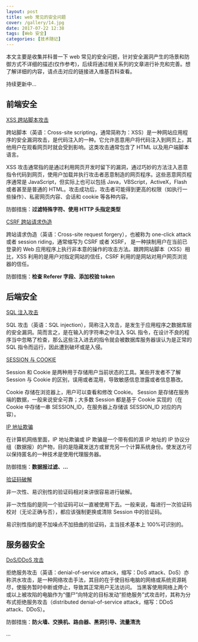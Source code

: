 ```yaml
---
layout: post
title: web 常见的安全问题
cover: /gallery/14.jpg
date: 2017-07-22 12:38
tags: [Web 安全]
categories: [技术随记]
---
```


本文主要是收集并科普一下 web 常见的安全问题，针对安全漏洞产生的场景和防御方式不详细的描述(仅作参考)，后续将通过相关系列的文章进行补充和完善。想了解详细的内容，请点击对应的链接进入维基百科查看。

持续更新中...

## 前端安全

[XSS 跨站脚本攻击](https://zh.wikipedia.org/zh-cn/%E8%B7%A8%E7%B6%B2%E7%AB%99%E6%8C%87%E4%BB%A4%E7%A2%BC)

跨站脚本（英语：Cross-site scripting，通常简称为：XSS）是一种网站应用程序的安全漏洞攻击，是代码注入的一种。它允许恶意用户将代码注入到网页上，其他用户在观看网页时就会受到影响。这类攻击通常包含了 HTML 以及用户端脚本语言。

XSS 攻击通常指的是通过利用网页开发时留下的漏洞，通过巧妙的方法注入恶意指令代码到网页，使用户加载并执行攻击者恶意制造的网页程序。这些恶意网页程序通常是 JavaScript，但实际上也可以包括 Java，VBScript，ActiveX，Flash 或者甚至是普通的 HTML。攻击成功后，攻击者可能得到更高的权限（如执行一些操作）、私密网页内容、会话和 cookie 等各种内容。

防御措施：**过滤特殊字符、使用 HTTP 头指定类型**

<!--more-->

[CSRF 跨站请求伪造](https://zh.wikipedia.org/wiki/%E8%B7%A8%E7%AB%99%E8%AF%B7%E6%B1%82%E4%BC%AA%E9%80%A0)

跨站请求伪造（英语：Cross-site request forgery），也被称为 one-click attack 或者 session riding，通常缩写为 CSRF 或者 XSRF， 是一种挟制用户在当前已登录的 Web 应用程序上执行非本意的操作的攻击方法。跟跨网站脚本（XSS）相比，XSS 利用的是用户对指定网站的信任，CSRF 利用的是网站对用户网页浏览器的信任。

防御措施：**检查 Referer 字段、添加校验 token**

## 后端安全

[SQL 注入攻击](https://zh.wikipedia.org/wiki/SQL%E8%B3%87%E6%96%99%E9%9A%B1%E7%A2%BC%E6%94%BB%E6%93%8A)

SQL 攻击（英语：SQL injection），简称注入攻击，是发生于应用程序之数据库层的安全漏洞。简而言之，是在输入的字符串之中注入 SQL 指令，在设计不良的程序当中忽略了检查，那么这些注入进去的指令就会被数据库服务器误认为是正常的 SQL 指令而运行，因此遭到破坏或是入侵。

[SESSION 与 COOKIE](<https://zh.wikipedia.org/wiki/%E4%BC%9A%E8%AF%9D_(%E8%AE%A1%E7%AE%97%E6%9C%BA%E7%A7%91%E5%AD%A6)>)

Session 和 Cookie 是两种用于存储用户当前状态的工具。某些开发者不了解 Session 与 Cookie 的区别，误用或者混用，导致敏感信息泄露或者信息篡改。

Cookie 存储在浏览器上，用户可以查看和修改 Cookie。
Session 是存储在服务端的数据，一般来说安全可靠；大多数 Session 都是基于 Cookie 实现的（在 Cookie 中存储一串 SESSION_ID，在服务器上存储该 SESSION_ID 对应的内容）。

[IP 地址欺骗](https://zh.wikipedia.org/wiki/IP%E5%9C%B0%E5%9D%80%E6%AC%BA%E9%AA%97)

在计算机网络里面，IP 地址欺骗或 IP 欺骗是一个带有假的源 IP 地址的 IP 协议分组（数据报）的产物，目的是隐藏发送方或冒充另一个计算系统身份。使发送方可以保持匿名的一种技术是使用代理服务器。

防御措施：**数据报过滤、...**

[验证码破解](https://zh.wikipedia.org/wiki/%E9%AA%8C%E8%AF%81%E7%A0%81#.E7.A0.B4.E8.A7.A3)

非一次性、易识别性的验证码相对来讲很容易进行破解。

非一次性指的是同一个验证码可以一直被使用下去。一般来说，每进行一次验证码校对（无论正确与否），都应该强制更换或清除 Session 中的验证码。

易识别性指的是不加噪点不加扭曲的验证码，主当技术基本上 100%可识别的。

## 服务器安全

[DoS/DDoS 攻击](https://zh.wikipedia.org/wiki/%E9%98%BB%E6%96%B7%E6%9C%8D%E5%8B%99%E6%94%BB%E6%93%8A)

拒绝服务攻击（英语：denial-of-service attack，缩写：DoS attack、DoS）亦称洪水攻击，是一种网络攻击手法，其目的在于使目标电脑的网络或系统资源耗尽，使服务暂时中断或停止，导致其正常用户无法访问。
当黑客使用网络上两个或以上被攻陷的电脑作为“僵尸”向特定的目标发动“拒绝服务”式攻击时，其称为分布式拒绝服务攻击（distributed denial-of-service attack，缩写：DDoS attack、DDoS）。

防御措施：**防火墙、交换机、路由器、黑洞引导、流量清洗**

...
